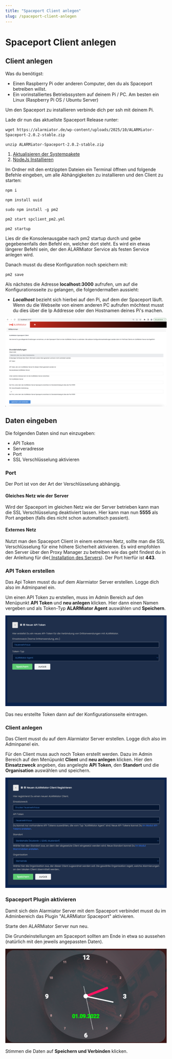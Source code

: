 ```yaml
---
title: "Spaceport Client anlegen"
slug: /spaceport-client-anlegen
---
```


# Spaceport Client anlegen

## Client anlegen



Was du benötigst:



* Einen Raspberry Pi oder anderen Computer, den du als Spaceport betreiben willst.
* Ein vorinstalliertes Betriebssystem auf deinem Pi / PC. Am besten ein Linux (Raspberry Pi OS / Ubuntu Server)



Um den Spaceport zu installieren verbinde dich per ssh mit deinem Pi.


Lade dir nun das aktuellste Spaceport Release runter:



```
wget https://alarmiator.de/wp-content/uploads/2025/10/ALARMiator-Spaceport-2.0.2-stable.zip
```



```
unzip ALARMiator-Spaceport-2.0.2-stable.zip
```



1. [Aktualisieren der Systempakete](installation-des-servers-via-docker-compose)
2. [NodeJs Installieren](installation-des-servers-via-docker-compose)



Im Ordner mit den entzippten Dateien ein Terminal öffnen und folgende Befehle eingeben, um alle Abhängigkeiten zu installieren und den Client zu starten:



```
npm i
```



```
npm install uuid
```



```
sudo npm install -g pm2
```



```
pm2 start spclient_pm2.yml
```



```
pm2 startup
```



Lies dir die Konsolenausgabe nach pm2 startup durch und gebe gegebenenfalls den Befehl ein, welcher dort steht. Es wird ein etwas längerer Befehl sein, der den ALARMiator Service als festen Service anlegen wird.



Danach musst du diese Konfiguration noch speichern mit:



```
pm2 save
```



Als nächstes die Adresse **localhost:3000** aufrufen, um auf die Konfigurationsseite zu gelangen, die folgendermaßen aussieht:



* ***Localhost*** bezieht sich hierbei auf den Pi, auf dem der Spaceport läuft. Wenn du die Webseite von einem anderen PC aufrufen möchtest musst du dies über die Ip Addresse oder den Hostnamen deines Pi's machen.


![](/img/Bildschirmfoto-2022-05-14-um-18.01.04-1024x564.png)



## Daten eingeben



Die folgenden Daten sind nun einzugeben:



* API Token
* Serveradresse
* Port
* SSL Verschlüsselung aktivieren



### Port



Der Port ist von der Art der Verschlüsselung abhängig.



#### Gleiches Netz wie der Server



Wird der Spaceport im gleichen Netz wie der Server betrieben kann man die SSL Verschlüsselung deaktiviert lassen. Hier kann man nun **5555** als Port angeben (falls dies nicht schon automatisch passiert).



#### Externes Netz



Nutzt man den Spaceport Client in einem externen Netz, sollte man die SSL Verschlüsselung für eine höhere Sicherheit aktivieren. Es wird empfohlen den Server über den Proxy Manager zu betreiben wie das geht findest du in der Anleitung für die([ Installation des Servers](installation-des-servers-via-docker-compose)). Der Port hierfür ist **443**.


### API Token erstellen



Das Api Token musst du auf dem Alarmiator Server erstellen. Logge dich also im Adminpanel ein.



Um einen API Token zu erstellen, muss im Admin Bereich auf den Menüpunkt **API Token** und **neu anlegen** klicken. Hier dann einen Namen vergeben und als Token-Typ **ALARMiator Agent** auswählen und **Speichern**.


![](/img/Bildschirmfoto-2022-05-14-um-18.04.25-1024x575.png)



Das neu erstellte Token dann auf der Konfigurationsseite eintragen.



### Client anlegen



Das Client musst du auf dem Alarmiator Server erstellen. Logge dich also im Adminpanel ein.



Für den Client muss auch noch Token erstellt werden. Dazu im Admin Bereich auf den Menüpunkt **Client** und **neu anlegen** klicken. Hier den **Einsatzzweck** angeben, das angelegte **API Token**, den **Standort** und die **Organisation** auswählen und speichern.


![](/img/Bildschirmfoto-2022-05-14-um-18.11.26-1024x699.png)



### Spaceport Plugin aktivieren



Damit sich dein Alarmiator Server mit dem Spaceport verbindet musst du im Adminbereich das Plugin "ALARMiator Spaceport" aktivieren.



Starte den ALARMiator Server nun neu.



Die Grundeinstellungen am Spaceport sollten am Ende in etwa so aussehen (natürlich mit den jeweils angepassten Daten).


![](/img/image.png)



Stimmen die Daten auf **Speichern und Verbinden** klicken.